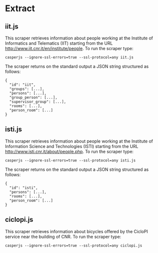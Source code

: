 # Extract

## iit.js

This scraper retrieves information about people working at the Institute of Informatics and Telematics (IIT) starting from the URL http://www.iit.cnr.it/en/institute/people. To run the scraper type:
```
casperjs --ignore-ssl-errors=true --ssl-protocol=any iit.js
```

The scraper returns on the standard output a JSON string structured as follows:
```
{
  "id": "iit",
  "groups": [...],
  "persons": [...],
  "group_person": [...],
  "supervisor_group": [...],
  "rooms": [...],
  "person_room": [...]
}
```

## isti.js

This scraper retrieves information about people working at the Institute of Information Science and Technologies (ISTI) starting from the URL http://www.isti.cnr.it/about/people.php. To run the scraper type:
```
casperjs --ignore-ssl-errors=true --ssl-protocol=any isti.js
```

The scraper returns on the standard output a JSON string structured as follows:
```
{
  "id": "isti",
  "persons": [...],
  "rooms": [...],
  "person_room": [...]
}
```

## ciclopi.js

This scraper retrieves information about bicycles offered by the CicloPI service near the building of CNR. To run the scraper type:
```
casperjs --ignore-ssl-errors=true --ssl-protocol=any ciclopi.js
```
